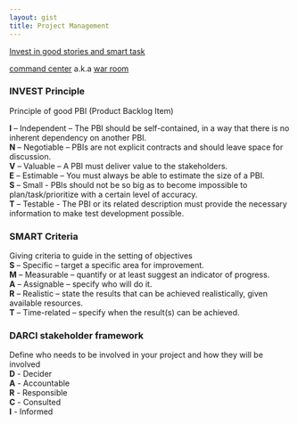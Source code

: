 ```yaml
---
layout: gist
title: Project Management
---
```


[Invest in good stories and smart task](https://xp123.com/articles/invest-in-good-stories-and-smart-tasks/)

[command center](https://en.wikipedia.org/wiki/Command_center)  a.k.a [war room](https://www.slideshare.net/rmurray/the-art-of-warroom)


### INVEST Principle

Principle of good PBI (Product Backlog Item)  

**I** – Independent – The PBI should be self-contained, in a way that there is no inherent dependency on another PBI.  
**N** – Negotiable – PBIs are not explicit contracts and should leave space for discussion.  
**V** – Valuable – A PBI must deliver value to the stakeholders.  
**E** – Estimable – You must always be able to estimate the size of a PBI.  
**S** – Small - PBIs should not be so big as to become impossible to plan/task/prioritize with a certain level of accuracy.  
**T** – Testable - The PBI or its related description must provide the necessary information to make test development possible.  

### SMART Criteria

Giving criteria to guide in the setting of objectives  
**S** – Specific – target a specific area for improvement.  
**M** – Measurable – quantify or at least suggest an indicator of progress.  
**A** – Assignable – specify who will do it.  
**R** – Realistic – state the results that can be achieved realistically, given available resources.  
**T** – Time-related – specify when the result(s) can be achieved.  

### DARCI stakeholder framework

Define who needs to be involved in your project and how they will be involved  
**D** - Decider  
**A** - Accountable   
**R** - Responsible  
**C** - Consulted  
**I** - Informed  




